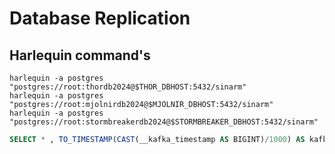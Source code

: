 # Database Replication

## Harlequin command's

```shell
harlequin -a postgres "postgres://root:thordb2024@$THOR_DBHOST:5432/sinarm"
harlequin -a postgres "postgres://root:mjolnirdb2024@$MJOLNIR_DBHOST:5432/sinarm"
harlequin -a postgres "postgres://root:stormbreakerdb2024@$STORMBREAKER_DBHOST:5432/sinarm"
```

```sql
SELECT * , TO_TIMESTAMP(CAST(__kafka_timestamp AS BIGINT)/1000) AS kafka_timestamp
```
